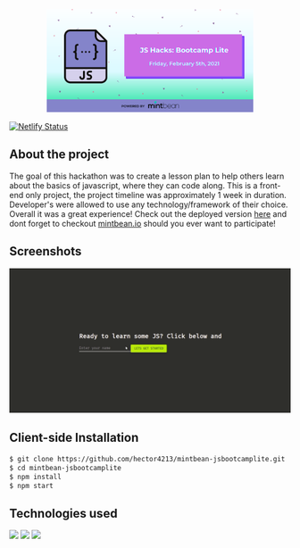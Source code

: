  <p align="center">
 <img src='/readme/hackathon.png' width='370'>
 </p>
 
[![Netlify Status](https://api.netlify.com/api/v1/badges/d929e2d2-27ea-4f1a-abd2-dc1e218f5f71/deploy-status)](https://app.netlify.com/sites/learnsomejs/deploys)

## About the project

The goal of this hackathon was to create a lesson plan to help others learn about the basics of javascript, where they can code along. This is a front-end only project, the project timeline was approximately 1 week in duration. Developer's were allowed to use any technology/framework of their choice. Overall it was a great experience! Check out the deployed version [here](https://learnsomejs.netlify.app) and dont forget to checkout [mintbean.io](https://www.mintbean.io) should you ever want to participate!

## Screenshots

 <p align="center">
 <img src='/readme/demo.gif' width='700px'>
 </p>
 
 ## Client-side Installation 

    $ git clone https://github.com/hector4213/mintbean-jsbootcamplite.git
    $ cd mintbean-jsbootcamplite
    $ npm install
    $ npm start

## Technologies used

[<img src='https://img.icons8.com/color/344/javascript.png' height='100'>]() [<img src='https://cdn.iconscout.com/icon/free/png-256/react-3-1175109.png' height='100'>]() [<img src='https://img.icons8.com/color/344/material-ui.png' height='100'>]()
